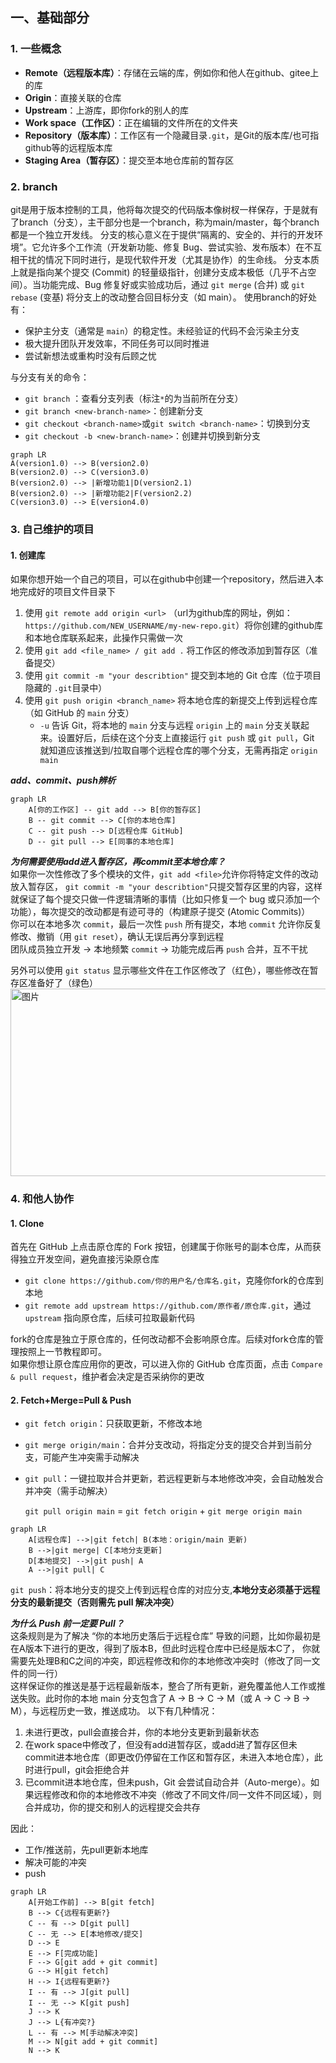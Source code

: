 ##  一、基础部分

### 1. 一些概念
- **Remote（远程版本库）**：存储在云端的库，例如你和他人在github、gitee上的库
- **Origin**：直接关联的仓库
- **Upstream**：上游库，即你fork的别人的库
- **Work space（工作区）**：正在编辑的文件所在的文件夹
- **Repository（版本库）**：工作区有一个隐藏目录`.git`，是Git的版本库/也可指github等的远程版本库
- **Staging Area（暂存区）**：提交至本地仓库前的暂存区



### 2. branch

git是用于版本控制的工具，他将每次提交的代码版本像树杈一样保存，于是就有了branch（分支），主干部分也是一个branch，称为main/master，每个branch都是一个独立开发线。
分支的核心意义在于提供“隔离的、安全的、并行的开发环境”。它允许多个工作流（开发新功能、修复 Bug、尝试实验、发布版本）在不互相干扰的情况下同时进行，是现代软件开发（尤其是协作）的生命线。
分支本质上就是指向某个提交 (Commit) 的轻量级指针，创建分支成本极低（几乎不占空间）。当功能完成、Bug 修复好或实验成功后，通过 `git merge` (合并) 或 `git rebase` (变基) 将分支上的改动整合回目标分支（如 main）。
使用branch的好处有：

-  保护主分支（通常是 `main`）的稳定性。未经验证的代码不会污染主分支
-  极大提升团队开发效率，不同任务可以同时推进
-  尝试新想法或重构时没有后顾之忧

与分支有关的命令：
- `git branch` ：查看分支列表（标注`*`的为当前所在分支）
- `git branch <new-branch-name>`：创建新分支
- `git checkout <branch-name>`或`git switch <branch-name>`：切换到分支
- `git checkout -b <new-branch-name>`：创建并切换到新分支



```mermaid
graph LR
A(version1.0) --> B(version2.0)
B(version2.0) --> C(version3.0)
B(version2.0) --> |新增功能1|D(version2.1)
B(version2.0) --> |新增功能2|F(version2.2)
C(version3.0) --> E(version4.0)
```
### 3. 自己维护的项目

#### 1. 创建库

如果你想开始一个自己的项目，可以在github中创建一个repository，然后进入本地完成好的项目文件目录下
1. 使用 `git remote add origin <url>` （url为github库的网址，例如：``https://github.com/NEW_USERNAME/my-new-repo.git``）将你创建的github库和本地仓库联系起来，此操作只需做一次
2. 使用 `git add <file_name> / git add .` 将工作区的修改添加到暂存区（准备提交）
3. 使用 `git commit -m "your describtion"` 提交到本地的 Git 仓库（位于项目隐藏的 `.git`目录中）
4. 使用 `git push origin <branch_name>` 将本地仓库的新提交上传到远程仓库（如 GitHub 的 `main` 分支）
   - `-u` 告诉 Git，将本地的 `main` 分支与远程 `origin` 上的 `main` 分支关联起来。设置好后，后续在这个分支上直接运行 `git push` 或 `git pull`，Git 就知道应该推送到/拉取自哪个远程仓库的哪个分支，无需再指定 `origin main`

***add、commit、push辨析***

```mermaid
graph LR
    A[你的工作区] -- git add --> B[你的暂存区]
    B -- git commit --> C[你的本地仓库]
    C -- git push --> D[远程仓库 GitHub]
    D -- git pull --> E[同事的本地仓库]
```
***为何需要使用add进入暂存区，再commit至本地仓库？***   
如果你一次性修改了多个模块的文件，`git add <file>`允许你将特定文件的改动放入暂存区，
`git commit -m "your describtion"`只提交暂存区里的内容，这样就保证了每个提交只做一件逻辑清晰的事情（比如只修复一个 bug 或只添加一个功能），每次提交的改动都是有迹可寻的（构建原子提交 (Atomic Commits)）     
你可以在本地多次 `commit`，最后一次性 `push` 所有提交，本地 `commit` 允许你反复修改、撤销（用 `git reset`），确认无误后再分享到远程    
团队成员独立开发 → 本地频繁 `commit` → 功能完成后再 `push` 合并，互不干扰

另外可以使用 `git status` 显示哪些文件在工作区修改了（红色），哪些修改在暂存区准备好了（绿色）   
  <img width="568" height="300" alt="图片" src="https://github.com/user-attachments/assets/e922f539-1b96-47e0-9213-2621a8d33fda" />

### 4. 和他人协作  

#### 1. Clone
首先在 GitHub 上点击原仓库的 Fork 按钮，创建属于你账号的副本仓库，从而获得独立开发空间，避免直接污染原仓库  
- `git clone https://github.com/你的用户名/仓库名.git`，克隆你fork的仓库到本地
- `git remote add upstream https://github.com/原作者/原仓库.git`，通过 `upstream` 指向原仓库，后续可拉取最新代码

fork的仓库是独立于原仓库的，任何改动都不会影响原仓库。后续对fork仓库的管理按照上一节教程即可。  
如果你想让原仓库应用你的更改，可以进入你的 GitHub 仓库页面，点击 `Compare & pull request`，维护者会决定是否采纳你的更改

#### 2. Fetch+Merge=Pull & Push

- `git fetch origin`：只获取更新，不修改本地  
- `git merge origin/main`：合并分支改动，将指定分支的提交合并到当前分支，可能产生冲突需手动解决
- `git pull`：一键拉取并合并更新，若远程更新与本地修改冲突，会自动触发合并冲突（需手动解决）
  
  `git pull origin main` = `git fetch origin` + `git merge origin main`

```mermaid
graph LR
    A[远程仓库] -->|git fetch| B(本地：origin/main 更新)
    B -->|git merge| C[本地分支更新]
    D[本地提交] -->|git push| A
    A -->|git pull| C
```
`git push`：将本地分支的提交上传到远程仓库的对应分支,**本地分支必须基于远程分支的最新提交（否则需先 pull 解决冲突）**   

***为什么 Push 前一定要 Pull？***   
这条规则是为了解决 “你的本地历史落后于远程仓库” 导致的问题，比如你最初是在A版本下进行的更改，得到了版本B，但此时远程仓库中已经是版本C了，
你就需要先处理B和C之间的冲突，即远程修改和你的本地修改冲突时（修改了同一文件的同一行）     
这样保证你的推送是基于远程最新版本，整合了所有更新，避免覆盖他人工作或推送失败。此时你的本地 main 分支包含了 A -> B -> C -> M（或 A -> C -> B -> M），与远程历史一致，推送成功。
以下有几种情况：
1. 未进行更改，pull会直接合并，你的本地分支更新到最新状态
2. 在work space中修改了，但没有add进暂存区，或add进了暂存区但未commit进本地仓库（即更改仍停留在工作区和暂存区，未进入本地仓库），此时进行pull，git会拒绝合并
3. 已commit进本地仓库，但未push，Git 会尝试自动合并（Auto-merge）。如果远程修改和你的本地修改不冲突（修改了不同文件/同一文件不同区域），则合并成功，你的提交和别人的远程提交会共存

因此：
- 工作/推送前，先pull更新本地库
- 解决可能的冲突
- push


```mermaid
graph LR
    A[开始工作前] --> B[git fetch]
    B --> C{远程有更新?}
    C -- 有 --> D[git pull]
    C -- 无 --> E[本地修改/提交]
    D --> E
    E --> F[完成功能]
    F --> G[git add + git commit]
    G --> H[git fetch] 
    H --> I{远程有更新?}
    I -- 有 --> J[git pull]
    I -- 无 --> K[git push]
    J --> K
    J --> L{有冲突?}
    L -- 有 --> M[手动解决冲突]
    M --> N[git add + git commit]
    N --> K
```














